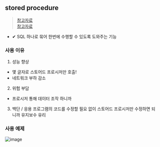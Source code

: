 ## stored procedure
> [참고자료](https://bskyvision.com/entry/MariaDB-%EC%8A%A4%ED%86%A0%EC%96%B4%EB%93%9C-%ED%94%84%EB%A1%9C%EC%8B%9C%EC%A0%80-%EC%82%AC%EC%9A%A9%EB%B2%95-%EB%B0%8F-%EC%82%AC%EC%9A%A9%EC%9D%B4%EC%9C%A0) <BR>
> [참고자료](https://reddb.tistory.com/126)  
- ✔ SQL 하나로 묶어 한번에 수행할 수 있도록 도와주는 기능

### 사용 이유
1. 성능 향상
  - 몇 글자로 스토어드 프로시저만 호출!
  - 네트워크 부하 감소
2. 위험 부담
  - 프로시저 통해 데이터 조작 하니까
3. 백단 / 응용 프로그램의 코드를 수정할 필요 없이 스토어드 프로시저만 수정하면 되니까 유지보수 유리

### 사용 예제
![image](https://user-images.githubusercontent.com/61215550/226794672-e7db604c-3996-41b6-a218-09274b2473fc.png)
